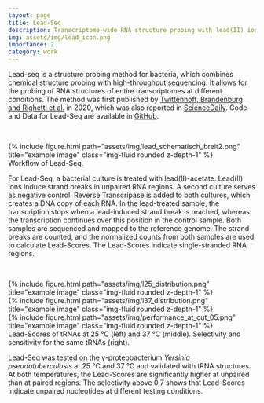 ```yaml
---
layout: page
title: Lead-Seq
description: Transcriptome-wide RNA structure probing with lead(II) ions.
img: assets/img/lead_icon.png
importance: 2
category: work
---
```


Lead-seq is a structure probing method for bacteria, which combines chemical structure probing with high-throughput sequencing. It allows for the probing of RNA structures of entire transcriptomes at different conditions. The method was first published by [Twittenhoff, Brandenburg and Righetti et al.](https://doi.org/10.1093/nar/gkaa404) in 2020, which was also reported in [ScienceDaily](https://www.sciencedaily.com/releases/2020/06/200617145959.htm). Code and Data for Lead-Seq are available in [GitHub](https://github.com/VivianBrandenburg/LeadSeq).

<!--  -->
<!-- todo: add git repo -->
<!--  -->

&nbsp;

<div class="row">
    <div class="col-sm mt-3 mt-md-0">
        {% include figure.html path="assets/img/lead_schematisch_breit2.png" title="example image" class="img-fluid rounded z-depth-1" %}
    </div>
</div>
<div class="caption">
    Workflow of Lead-Seq. 
</div>



For Lead-Seq, a bacterial culture is treated with lead(II)-acetate. Lead(II) ions induce strand breaks in unpaired RNA regions. A second culture serves as negative control. Reverse Transcripase is added to both cultures, which creates a DNA copy of each RNA. In the lead-treated sample, the transcription stops when a lead-induced strand break is reached, whereas the transcription continues over this position in the control sample. Both samples are sequenced and mapped to the reference genome. The strand breaks are counted, and the normalized counts from both samples are used to calculate Lead-Scores. The Lead-Scores indicate single-stranded RNA regions. 

&nbsp;

<div class="row">
    <div class="col-sm mt-3 mt-md-0">
        {% include figure.html path="assets/img/l25_distribution.png" title="example image" class="img-fluid rounded z-depth-1" %}
    </div>
    <div class="col-sm mt-3 mt-md-0">
        {% include figure.html path="assets/img/l37_distribution.png" title="example image" class="img-fluid rounded z-depth-1" %}
    </div>
    <div class="col-sm mt-3 mt-md-0">
        {% include figure.html path="assets/img/performance_at_cut_05.png" title="example image" class="img-fluid rounded z-depth-1" %}
    </div>
</div>
<div class="caption">
    Lead-Scores of tRNAs at 25 °C (left) and 37 °C (middle). Selectivity and sensitivity for the same tRNAs (right).
</div>

Lead-Seq was tested on the γ-proteobacterium *Yersinia pseudotuberculosis* at 25 °C and 37 °C and validated with tRNA structures. At both temperatures, the Lead-Scores are significantly higher at unpaired than at paired regions. The selectivity above 0.7 shows that Lead-Scores indicate unpaired nucleotides at different testing conditions.  